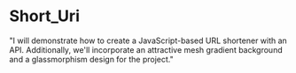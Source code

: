 # Short_Uri
"I will demonstrate how to create a JavaScript-based URL shortener with an API. Additionally, we'll incorporate an attractive mesh gradient background and a glassmorphism design for the project."
